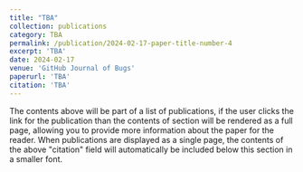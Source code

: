 ```yaml
---
title: "TBA"
collection: publications
category: TBA
permalink: /publication/2024-02-17-paper-title-number-4
excerpt: 'TBA'
date: 2024-02-17
venue: 'GitHub Journal of Bugs'
paperurl: 'TBA'
citation: 'TBA'
---
```


The contents above will be part of a list of publications, if the user clicks the link for the publication than the contents of section will be rendered as a full page, allowing you to provide more information about the paper for the reader. When publications are displayed as a single page, the contents of the above "citation" field will automatically be included below this section in a smaller font.
